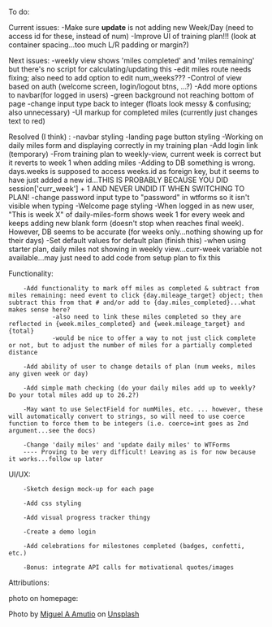 To do:

Current issues:
-Make sure **update** is not adding new Week/Day (need to access id for these, instead of num)
-Improve UI of training plan!!! (look at container spacing...too much L/R padding or margin?)


Next issues:
-weekly view shows 'miles completed' and 'miles remaining' but there's no script for calculating/updating this
-edit miles route needs fixing; also need to add option to edit num_weeks???
-Control of view based on auth (welcome screen, login/logout btns, ...?)
-Add more options to navbar(for logged in users)
-green background not reaching bottom of page
-change input type back to integer (floats look messy & confusing; also unnecessary)
-UI markup for completed miles (currently just changes text to red)


Resolved (I think) :
-navbar styling
-landing page button styling
-Working on daily miles form and displaying correctly in my training plan
-Add login link (temporary)
-From training plan to weekly-view, current week is correct but it reverts to week 1 when adding miles
-Adding to DB something is wrong. days.weeks is supposed to access weeks.id as foreign key, but it seems to have just added a new id...THIS IS PROBABLY BECAUSE YOU DID session['curr_week'] + 1 AND NEVER UNDID IT WHEN SWITCHING TO PLAN!
-change password input type to "password" in wtforms so it isn't visible when typing
-Welcome page styling
-When logged in as new user, "This is week X" of daily-miles-form shows week 1 for every week and keeps adding new blank form (doesn't stop when reaches final week). However, DB seems to be accurate (for weeks only...nothing showing up for their days)
-Set default values for default plan (finish this)
-when using starter plan, daily miles not showing in weekly view...curr-week variable not available...may just need to add code from setup plan to fix this

Functionality:

        -Add functionality to mark off miles as completed & subtract from miles remaining: need event to click {day.mileage_target} object; then subtract this from that # and/or add to {day.miles_completed}...what makes sense here?
                -also need to link these miles completed so they are reflected in {week.miles_completed} and {week.mileage_target} and {total}
                -would be nice to offer a way to not just click complete or not, but to adjust the number of miles for a partially completed distance

        -Add ability of user to change details of plan (num weeks, miles any given week or day)

        -Add simple math checking (do your daily miles add up to weekly? Do your total miles add up to 26.2?)

        -May want to use SelectField for numMiles, etc. ... however, these will automatically convert to strings, so will need to use coerce function to force them to be integers (i.e. coerce=int goes as 2nd argument...see the docs)

        -Change 'daily miles' and 'update daily miles' to WTForms
        ---- Proving to be very difficult! Leaving as is for now because it works...follow up later


UI/UX:

        -Sketch design mock-up for each page

        -Add css styling
        
        -Add visual progress tracker thingy

        -Create a demo login

        -Add celebrations for milestones completed (badges, confetti, etc.)

        -Bonus: integrate API calls for motivational quotes/images


Attributions:

photo on homepage:

Photo by <a href="https://unsplash.com/@amutiomi?utm_source=unsplash&utm_medium=referral&utm_content=creditCopyText">Miguel A Amutio</a> on <a href="https://unsplash.com/s/photos/marathon?utm_source=unsplash&utm_medium=referral&utm_content=creditCopyText">Unsplash</a>
  
  
  

